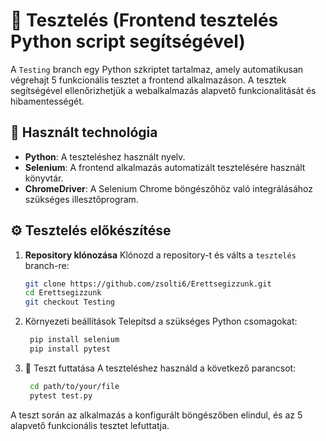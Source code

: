 # 🧪 Tesztelés (Frontend tesztelés Python script segítségével)

A `Testing` branch egy Python szkriptet tartalmaz, amely automatikusan végrehajt 5 funkcionális tesztet a frontend alkalmazáson. A tesztek segítségével ellenőrizhetjük a webalkalmazás alapvető funkcionalitását és hibamentességét.

## 🔧 Használt technológia

- **Python**: A teszteléshez használt nyelv.
- **Selenium**: A frontend alkalmazás automatizált tesztelésére használt könyvtár.
- **ChromeDriver**: A Selenium Chrome böngészőhöz való integrálásához szükséges illesztőprogram.

## ⚙️ Tesztelés előkészítése

1. **Repository klónozása**
   Klónozd a repository-t és válts a `tesztelés` branch-re:
   ```bash
   git clone https://github.com/zsolti6/Erettsegizzunk.git
   cd Erettsegizzunk
   git checkout Testing
   ```

2. Környezeti beállítások Telepítsd a szükséges Python csomagokat:
   ```bash
    pip install selenium
    pip install pytest
   ```

3. 🧪 Teszt futtatása
   A teszteléshez használd a következő parancsot:
   ```bash
    cd path/to/your/file
    pytest test.py
   ```
A teszt során az alkalmazás a konfigurált böngészőben elindul, és az 5 alapvető funkcionális tesztet lefuttatja.
